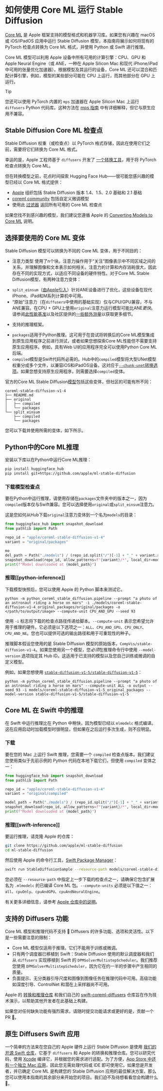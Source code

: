 <!--版权所有 2025 The HuggingFace Team。保留所有权利。

根据 Apache 许可证 2.0 版本（"许可证"）授权；除非符合许可证，否则不得使用此文件。您可以在以下网址获取许可证副本：

http://www.apache.org/licenses/LICENSE-2.0

除非适用法律要求或书面同意，根据许可证分发的软件按"原样"分发，无任何明示或暗示的担保或条件。有关许可证的具体语言，请参阅许可证中的权限和限制。
-->

# 如何使用 Core ML 运行 Stable Diffusion

[Core ML](https://developer.apple.com/documentation/coreml) 是 Apple 框架支持的模型格式和机器学习库。如果您有兴趣在 macOS 或 iOS/iPadOS 应用中运行 Stable Diffusion 模型，本指南将展示如何将现有的 PyTorch 检查点转换为 Core ML 格式，并使用 Python 或 Swift 进行推理。

Core ML 模型可以利用 Apple 设备中所有可用的计算引擎：CPU、GPU 和 Apple Neural Engine（或 ANE，一种在 Apple Silicon Mac 和现代 iPhone/iPad 中可用的张量优化加速器）。根据模型及其运行的设备，Core ML 还可以混合和匹配计算引擎，例如，模型的某些部分可能在 CPU 上运行，而其他部分在 GPU 上运行。

> [!TIP]
> 您还可以使用 PyTorch 内置的 `mps` 加速器在 Apple Silicon Mac 上运行 `diffusers` Python 代码库。这种方法在 [mps 指南](mps) 中有详细解释，但它与原生应用不兼容。

## Stable Diffusion Core ML 检查点

Stable Diffusion 权重（或检查点）以 PyTorch 格式存储，因此在使用它们之前，需要将它们转换为 Core ML 格式。

幸运的是，Apple 工程师基于 `diffusers` 开发了 [一个转换工具](https://github.com/apple/ml-stable-diffusion#-converting-models-to-core-ml)，用于将 PyTorch 检查点转换为 Core ML。

但在转换模型之前，花点时间探索 Hugging Face Hub——很可能您感兴趣的模型已经以 Core ML 格式提供：

- [Apple](https://huggingface.co/apple) 组织包括 Stable Diffusion 版本 1.4、1.5、2.0 基础和 2.1 基础
- [coreml community](https://huggingface.co/coreml-community) 包括自定义微调模型
- 使用此 [过滤器](https://huggingface.co/models?pipeline_tag=text-to-image&library=coreml&p=2&sort=likes) 返回所有可用的 Core ML 检查点

如果您找不到感兴趣的模型，我们建议您遵循 Apple 的 [Converting Models to Core ML](https://github.com/apple/ml-stable-diffusion#-converting-models-to-core-ml) 说明。

## 选择要使用的 Core ML 变体

Stable Diffusion 模型可以转换为不同的 Core ML 变体，用于不同目的：

- 注意力类型
使用了n个块。注意力操作用于“关注”图像表示中不同区域之间的关系，并理解图像和文本表示如何相关。注意力的计算和内存消耗很大，因此存在不同的实现方式，以适应不同设备的硬件特性。对于Core ML Stable Diffusion模型，有两种注意力变体：
* `split_einsum`（[由Apple引入](https://machinelearning.apple.com/research/neural-engine-transformers)）针对ANE设备进行了优化，这些设备在现代iPhone、iPad和M系列计算机中可用。
* “原始”注意力（在`diffusers`中使用的基础实现）仅与CPU/GPU兼容，不与ANE兼容。在CPU + GPU上使用`original`注意力运行模型可能比ANE*更快*。请参阅[此性能基准](https://huggingface.co/blog/fast-mac-diffusers#performance-benchmarks)以及社区提供的[一些额外测量](https://github.com/huggingface/swift-coreml-diffusers/issues/31)以获取更多细节。

- 支持的推理框架。
* `packages`适用于Python推理。这可用于在尝试将转换后的Core ML模型集成到原生应用程序之前进行测试，或者如果您想探索Core ML性能但不需要支持原生应用程序。例如，具有Web UI的应用程序完全可以使用Python Core ML后端。
* `compiled`模型是Swift代码所必需的。Hub中的`compiled`模型将大型UNet模型权重分成多个文件，以兼容iOS和iPadOS设备。这对应于[`--chunk-unet`转换选项](https://github.com/apple/ml-stable-diffusion#-converting-models-to-core-ml)。如果您想支持原生应用程序，则需要选择`compiled`变体。

官方的Core ML Stable Diffusion[模型](https://huggingface.co/apple/coreml-stable-diffusion-v1-4/tree/main)包括这些变体，但社区的可能有所不同：

```
coreml-stable-diffusion-v1-4
├── README.md
├── original
│   ├── compiled
│   └── packages
└── split_einsum
    ├── compiled
    └── packages
```

您可以下载并使用所需的变体，如下所示。

## Python中的Core ML推理

安装以下库以在Python中运行Core ML推理：

```bash
pip install huggingface_hub
pip install git+https://github.com/apple/ml-stable-diffusion
```

### 下载模型检查点

要在Python中运行推理，请使用存储在`packages`文件夹中的版本之一，因为`compiled`版本仅与Swift兼容。您可以选择使用`original`或`split_einsum`注意力。

这是您如何从Hub下载`original`注意力变体到一个名为`models`的目录：

```Python
from huggingface_hub import snapshot_download
from pathlib import Path

repo_id = "apple/coreml-stable-diffusion-v1-4"
variant = "original/packages"

mo
del_path = Path("./models") / (repo_id.split("/")[-1] + "_" + variant.replace("/", "_"))
snapshot_download(repo_id, allow_patterns=f"{variant}/*", local_dir=model_path, local_dir_use_symlinks=False)
print(f"Model downloaded at {model_path}")
```

### 推理[[python-inference]]

下载模型快照后，您可以使用 Apple 的 Python 脚本来测试它。

```shell
python -m python_coreml_stable_diffusion.pipeline --prompt "a photo of an astronaut riding a horse on mars" -i ./models/coreml-stable-diffusion-v1-4_original_packages/original/packages -o </path/to/output/image> --compute-unit CPU_AND_GPU --seed 93
```

使用 `-i` 标志将下载的检查点路径传递给脚本。`--compute-unit` 表示您希望允许用于推理的硬件。它必须是以下选项之一：`ALL`、`CPU_AND_GPU`、`CPU_ONLY`、`CPU_AND_NE`。您也可以提供可选的输出路径和用于可重现性的种子。

推理脚本假设您使用的是 Stable Diffusion 模型的原始版本，`CompVis/stable-diffusion-v1-4`。如果您使用另一个模型，您*必须*在推理命令行中使用 `--model-version` 选项指定其 Hub ID。这适用于已支持的模型以及您自己训练或微调的自定义模型。

例如，如果您想使用 [`stable-diffusion-v1-5/stable-diffusion-v1-5`](https://huggingface.co/stable-diffusion-v1-5/stable-diffusion-v1-5)：

```shell
python -m python_coreml_stable_diffusion.pipeline --prompt "a photo of an astronaut riding a horse on mars" --compute-unit ALL -o output --seed 93 -i models/coreml-stable-diffusion-v1-5_original_packages --model-version stable-diffusion-v1-5/stable-diffusion-v1-5
```

## Core ML 在 Swift 中的推理

在 Swift 中运行推理比在 Python 中稍快，因为模型已经以 `mlmodelc` 格式编译。这在应用启动时加载模型时很明显，但如果在之后运行多次生成，则不应明显。

### 下载

要在您的 Mac 上运行 Swift 推理，您需要一个 `compiled` 检查点版本。我们建议您使用类似于先前示例的 Python 代码在本地下载它们，但使用 `compiled` 变体之一：

```Python
from huggingface_hub import snapshot_download
from pathlib import Path

repo_id = "apple/coreml-stable-diffusion-v1-4"
variant = "original/compiled"

model_path = Path("./models") / (repo_id.split("/")[-1] + "_" + variant.replace("/", "_"))
snapshot_download(repo_id, allow_patterns=f"{variant}/*", local_dir=model_path, local_dir_use_symlinks=False)
print(f"Model downloaded at {model_path}")
```

### 推理[[swift-inference]]

要运行推理，请克隆 Apple 的仓库：

```bash
git clone https://github.com/apple/ml-stable-diffusion
cd ml-stable-diffusion
```

然后使用 Apple 的命令行工具，[Swift Package Manager](https://www.swift.org/package-manager/#)：

```bash
swift run StableDiffusionSample --resource-path models/coreml-stable-diffusion-v1-4_original_compiled --compute-units all "a photo of an astronaut riding a horse on mars"
```

您必须在 `--resource-path` 中指定上一步下载的检查点之一，请确保它包含扩展名为 `.mlmodelc` 的已编译 Core ML 包。`--compute-units` 必须是以下值之一：`all`、`cpuOnly`、`cpuAndGPU`、`cpuAndNeuralEngine`。

有关更多详细信息，请参考 [Apple 仓库中的说明](https://github.com/apple/ml-stable-diffusion)。

## 支持的 Diffusers 功能

Core ML 模型和推理代码不支持 🧨 Diffusers 的许多功能、选项和灵活性。以下是一些需要注意的限制：

- Core ML 模型仅适用于推理。它们不能用于训练或微调。
- 只有两个调度器已移植到 Swift：Stable Diffusion 使用的默认调度器和我们从 `diffusers` 实现移植到 Swift 的 `DPMSolverMultistepScheduler`。我们推荐您使用 `DPMSolverMultistepScheduler`，因为它在约一半的步骤中产生相同的质量。
- 负面提示、无分类器引导尺度和图像到图像任务在推理代码中可用。高级功能如深度引导、ControlNet 和潜在上采样器尚不可用。

Apple 的 [转换和推理仓库](https://github.com/apple/ml-stable-diffusion) 和我们自己的 [swift-coreml-diffusers](https://github.com/huggingface/swift-coreml-diffusers) 仓库旨在作为技术演示，以帮助其他开发者在此基础上构建。

如果您对任何缺失功能有强烈需求，请随时提交功能请求或更好的是，贡献一个 PR 🙂。

## 原生 Diffusers Swift 应用

一个简单的方法来在您自己的 Apple 硬件上运行 Stable Diffusion 是使用 [我们的开源 Swift 仓库](https://github.com/huggingface/swift-coreml-diffusers)，它基于 `diffusers` 和 Apple 的转换和推理仓库。您可以研究代码，使用 [Xcode](https://developer.apple.com/xcode/) 编译它，并根据您的需求进行适配。为了方便，[App Store 中还有一个独立 Mac 应用](https://apps.apple.com/app/diffusers/id1666309574)，因此您无需处理代码或 IDE 即可使用它。如果您是开发者，并已确定 Core ML 是构建您的 Stable Diffusion 应用的最佳解决方案，那么您可以使用本指南的其余部分来开始您的项目。我们迫不及待想看看您会构建什么 🙂。